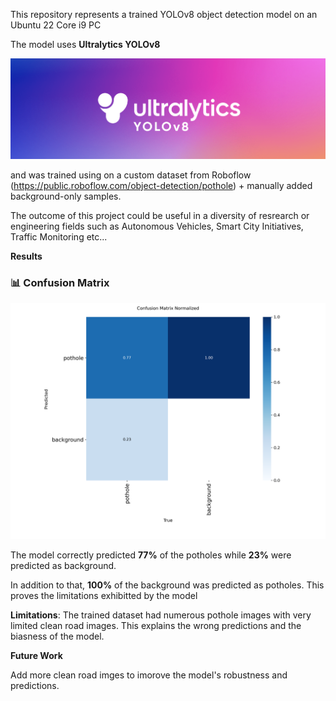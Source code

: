 This repository represents a trained YOLOv8 object detection model on an Ubuntu 22 Core i9 PC

The model uses **Ultralytics YOLOv8**

![Ultralytics](ultralytics_yolo.png)




and was trained using on a custom dataset from Roboflow (https://public.roboflow.com/object-detection/pothole) + manually added background-only samples.   

The outcome of this project could be useful in a diversity of resrearch or engineering fields such as Autonomous Vehicles, Smart City Initiatives, Traffic Monitoring etc...





**Results**


### 📊 Confusion Matrix

![Confusion Matrix](runs/detect/train2/confusion_matrix_normalized.png)




The model correctly predicted **77%** of the potholes while **23%**  were predicted as background. 

In addition to that, **100%** of the background was predicted as potholes. This proves the limitations exhibitted by the model




**Limitations**:
  The trained dataset had numerous pothole images with very limited clean road images. This explains the wrong predictions and the biasness of the model.


**Future Work**
  
  Add more clean road imges to imorove the model's robustness and predictions.


    


  
  
